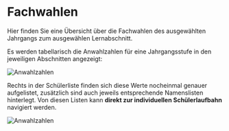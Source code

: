 # Fachwahlen

Hier finden Sie eine Übersicht über die Fachwahlen des ausgewählten Jahrgangs zum ausgewählen Lernabschnitt. 

Es werden tabellarisch die Anwahlzahlen für eine Jahrgangsstufe in den jeweiligen Abschnitten angezeigt:

![Anwahlzahlen](./graphics/SVWS_Oberstufe_Fachwahlen_1.pnp)

Rechts in der Schülerliste finden sich diese Werte nocheinmal genauer aufgelistet, zusätzlich sind auch jeweils entsprechende Namenslisten hinterlegt.
Von diesen Listen kann **direkt zur individuellen Schülerlaufbahn** navigiert werden.

![Anwahlzahlen](./graphics/SVWS_Oberstufe_Fachwahlen_2.pnp)